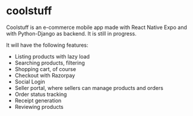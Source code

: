 # coolstuff
Coolstuff is an e-commerce mobile app made with React Native Expo and with Python-Django as backend. It is still in progress.

It will have the following features:
  - Listing products with lazy load
  - Searching products, filtering
  - Shopping cart, of course
  - Checkout with Razorpay
  - Social Login
  - Seller portal, where sellers can manage products and orders
  - Order status tracking
  - Receipt generation
  - Reviewing products
